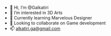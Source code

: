 - 👋 Hi, I’m @Galkatiri
- 👀 I’m interested in 3D Arts
- 🌱 Currently learning Marvelous Designer
- 💞️ Looking to collaborate on Game development
- 📫 alkatiri.ga@gmail.com

<!---
Galkatiri/Galkatiri is a ✨ special ✨ repository because its `README.md` (this file) appears on your GitHub profile.
You can click the Preview link to take a look at your changes.
--->
